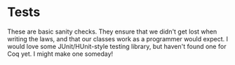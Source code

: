 # Tests

These are basic sanity checks. They ensure that we didn't get lost when writing
the laws, and that our classes work as a programmer would expect. I would love
some JUnit/HUnit-style testing library, but haven't found one for Coq yet. I
might make one someday!

